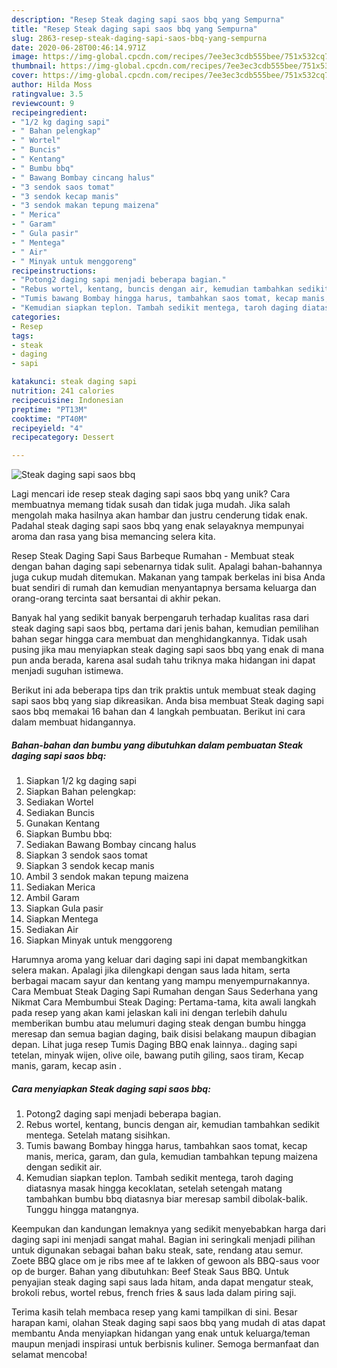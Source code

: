 ```yaml
---
description: "Resep Steak daging sapi saos bbq yang Sempurna"
title: "Resep Steak daging sapi saos bbq yang Sempurna"
slug: 2863-resep-steak-daging-sapi-saos-bbq-yang-sempurna
date: 2020-06-28T00:46:14.971Z
image: https://img-global.cpcdn.com/recipes/7ee3ec3cdb555bee/751x532cq70/steak-daging-sapi-saos-bbq-foto-resep-utama.jpg
thumbnail: https://img-global.cpcdn.com/recipes/7ee3ec3cdb555bee/751x532cq70/steak-daging-sapi-saos-bbq-foto-resep-utama.jpg
cover: https://img-global.cpcdn.com/recipes/7ee3ec3cdb555bee/751x532cq70/steak-daging-sapi-saos-bbq-foto-resep-utama.jpg
author: Hilda Moss
ratingvalue: 3.5
reviewcount: 9
recipeingredient:
- "1/2 kg daging sapi"
- " Bahan pelengkap"
- " Wortel"
- " Buncis"
- " Kentang"
- " Bumbu bbq"
- " Bawang Bombay cincang halus"
- "3 sendok saos tomat"
- "3 sendok kecap manis"
- "3 sendok makan tepung maizena"
- " Merica"
- " Garam"
- " Gula pasir"
- " Mentega"
- " Air"
- " Minyak untuk menggoreng"
recipeinstructions:
- "Potong2 daging sapi menjadi beberapa bagian."
- "Rebus wortel, kentang, buncis dengan air, kemudian tambahkan sedikit mentega. Setelah matang sisihkan."
- "Tumis bawang Bombay hingga harus, tambahkan saos tomat, kecap manis, merica, garam, dan gula, kemudian tambahkan tepung maizena dengan sedikit air."
- "Kemudian siapkan teplon. Tambah sedikit mentega, taroh daging diatasnya masak hingga kecoklatan, setelah setengah matang tambahkan bumbu bbq diatasnya biar meresap sambil dibolak-balik. Tunggu hingga matangnya."
categories:
- Resep
tags:
- steak
- daging
- sapi

katakunci: steak daging sapi 
nutrition: 241 calories
recipecuisine: Indonesian
preptime: "PT13M"
cooktime: "PT40M"
recipeyield: "4"
recipecategory: Dessert

---
```



![Steak daging sapi saos bbq](https://img-global.cpcdn.com/recipes/7ee3ec3cdb555bee/751x532cq70/steak-daging-sapi-saos-bbq-foto-resep-utama.jpg)

Lagi mencari ide resep steak daging sapi saos bbq yang unik? Cara membuatnya memang tidak susah dan tidak juga mudah. Jika salah mengolah maka hasilnya akan hambar dan justru cenderung tidak enak. Padahal steak daging sapi saos bbq yang enak selayaknya mempunyai aroma dan rasa yang bisa memancing selera kita.

Resep Steak Daging Sapi Saus Barbeque Rumahan - Membuat steak dengan bahan daging sapi sebenarnya tidak sulit. Apalagi bahan-bahannya juga cukup mudah ditemukan. Makanan yang tampak berkelas ini bisa Anda buat sendiri di rumah dan kemudian menyantapnya bersama keluarga dan orang-orang tercinta saat bersantai di akhir pekan.

Banyak hal yang sedikit banyak berpengaruh terhadap kualitas rasa dari steak daging sapi saos bbq, pertama dari jenis bahan, kemudian pemilihan bahan segar hingga cara membuat dan menghidangkannya. Tidak usah pusing jika mau menyiapkan steak daging sapi saos bbq yang enak di mana pun anda berada, karena asal sudah tahu triknya maka hidangan ini dapat menjadi suguhan istimewa.


Berikut ini ada beberapa tips dan trik praktis untuk membuat steak daging sapi saos bbq yang siap dikreasikan. Anda bisa membuat Steak daging sapi saos bbq memakai 16 bahan dan 4 langkah pembuatan. Berikut ini cara dalam membuat hidangannya.

<!--inarticleads1-->

##### Bahan-bahan dan bumbu yang dibutuhkan dalam pembuatan Steak daging sapi saos bbq:

1. Siapkan 1/2 kg daging sapi
1. Siapkan  Bahan pelengkap:
1. Sediakan  Wortel
1. Sediakan  Buncis
1. Gunakan  Kentang
1. Siapkan  Bumbu bbq:
1. Sediakan  Bawang Bombay cincang halus
1. Siapkan 3 sendok saos tomat
1. Siapkan 3 sendok kecap manis
1. Ambil 3 sendok makan tepung maizena
1. Sediakan  Merica
1. Ambil  Garam
1. Siapkan  Gula pasir
1. Siapkan  Mentega
1. Sediakan  Air
1. Siapkan  Minyak untuk menggoreng


Harumnya aroma yang keluar dari daging sapi ini dapat membangkitkan selera makan. Apalagi jika dilengkapi dengan saus lada hitam, serta berbagai macam sayur dan kentang yang mampu menyempurnakannya. Cara Membuat Steak Daging Sapi Rumahan dengan Saus Sederhana yang Nikmat Cara Membumbui Steak Daging: Pertama-tama, kita awali langkah pada resep yang akan kami jelaskan kali ini dengan terlebih dahulu memberikan bumbu atau melumuri daging steak dengan bumbu hingga meresap dan semua bagian daging, baik disisi belakang maupun dibagian depan. Lihat juga resep Tumis Daging BBQ enak lainnya.. daging sapi tetelan, minyak wijen, olive oile, bawang putih giling, saos tiram, Kecap manis, garam, kecap asin . 

<!--inarticleads2-->

##### Cara menyiapkan Steak daging sapi saos bbq:

1. Potong2 daging sapi menjadi beberapa bagian.
1. Rebus wortel, kentang, buncis dengan air, kemudian tambahkan sedikit mentega. Setelah matang sisihkan.
1. Tumis bawang Bombay hingga harus, tambahkan saos tomat, kecap manis, merica, garam, dan gula, kemudian tambahkan tepung maizena dengan sedikit air.
1. Kemudian siapkan teplon. Tambah sedikit mentega, taroh daging diatasnya masak hingga kecoklatan, setelah setengah matang tambahkan bumbu bbq diatasnya biar meresap sambil dibolak-balik. Tunggu hingga matangnya.


Keempukan dan kandungan lemaknya yang sedikit menyebabkan harga dari daging sapi ini menjadi sangat mahal. Bagian ini seringkali menjadi pilihan untuk digunakan sebagai bahan baku steak, sate, rendang atau semur. Zoete BBQ glace om je ribs mee af te lakken of gewoon als BBQ-saus voor op de burger. Bahan yang dibutuhkan: Beef Steak Saus BBQ. Untuk penyajian steak daging sapi saus lada hitam, anda dapat mengatur steak, brokoli rebus, wortel rebus, french fries &amp; saus lada dalam piring saji. 

Terima kasih telah membaca resep yang kami tampilkan di sini. Besar harapan kami, olahan Steak daging sapi saos bbq yang mudah di atas dapat membantu Anda menyiapkan hidangan yang enak untuk keluarga/teman maupun menjadi inspirasi untuk berbisnis kuliner. Semoga bermanfaat dan selamat mencoba!
